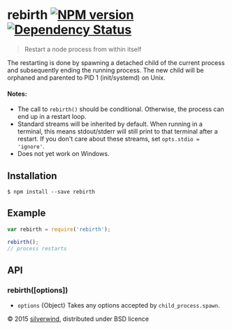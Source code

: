 # rebirth [![NPM version](https://img.shields.io/npm/v/rebirth.svg?style=flat)](https://www.npmjs.org/package/rebirth) [![Dependency Status](http://img.shields.io/david/silverwind/rebirth.svg?style=flat)](https://david-dm.org/silverwind/rebirth)
> Restart a node process from within itself

The restarting is done by spawning a detached child of the current process and subsequently ending the running process. The new child will be orphaned and parented to PID 1 (init/systemd) on Unix.

#### Notes:
- The call to `rebirth()` should be conditional. Otherwise, the process can end up in a restart loop.
- Standard streams will be inherited by default. When running in a terminal, this means stdout/stderr will still print to that terminal after a restart. If you don't care about these streams, set `opts.stdio = 'ignore'`.
- Does not yet work on Windows.

## Installation
```
$ npm install --save rebirth
```

## Example
```js
var rebirth = require('rebirth');

rebirth();
// process restarts
```

## API
### rebirth([options])
- `options` {Object} Takes any options accepted by `child_process.spawn`.

© 2015 [silverwind](https://github.com/silverwind), distributed under BSD licence
